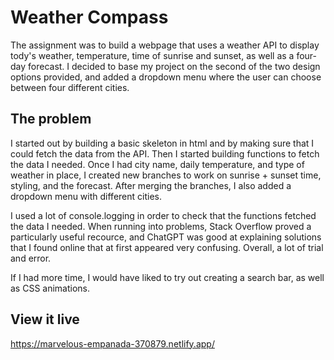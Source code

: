 # Weather Compass

The assignment was to build a webpage that uses a weather API to display tody's weather, temperature, time of sunrise and sunset, as well as a four-day forecast.
I decided to base my project on the second of the two design options provided, and added a dropdown menu where the user can choose between four different cities.

## The problem

I started out by building a basic skeleton in html and by making sure that I could fetch the data from the API. Then I started building functions to fetch the data I needed. Once I had city name, daily temperature, and type of weather in place, I created new branches to work on sunrise + sunset time, styling, and the forecast. After merging the branches, I also added a dropdown menu with different cities.

I used a lot of console.logging in order to check that the functions fetched the data I needed. When running into problems, Stack Overflow proved a particularly useful recource, and ChatGPT was good at explaining solutions that I found online that at first appeared very confusing. Overall, a lot of trial and error.

If I had more time, I would have liked to try out creating a search bar, as well as CSS animations.

## View it live

https://marvelous-empanada-370879.netlify.app/
